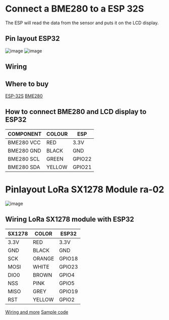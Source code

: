 # Connect a BME280 to a ESP 32S

The ESP will read the data from the sensor and puts it on the LCD display.

## Pin layout ESP32

![image](https://github.com/resimons/esp32s-nodecmu-lora-bme280/blob/main/images/esp32-esp-32s-nodemcu-pinout.jpg)
![image](https://github.com/resimons/esp32s-nodecmu-lora-bme280/blob/main/images/bme280.jpeg)

## Wiring

## Where to buy

[ESP-32S](https://elektronicavoorjou.nl/product/esp32-development-board-wifi-bluetooth)
[BME280](https://www.tinytronics.nl/nl/sensoren/lucht/druk/bme280-digitale-barometer-druk-en-vochtigheid-sensor-module)

## How to connect BME280 and LCD display to ESP32
COMPONENT | COLOUR | ESP
------------ | ---------- | -------------
BME280 VCC | RED | 3.3V
BME280 GND | BLACK | GND
BME280 SCL | GREEN | GPIO22
BME280 SDA | YELLOW | GPIO21

# Pinlayout LoRa SX1278 Module ra-02

![image](https://images.tcdn.com.br/img/img_prod/557243/sx1278_lora_433mhz_ra_02_breakout_board_10km_959_1_20191128221303.png)

## Wiring LoRa SX1278 module with ESP32
SX1278 | COLOR | ESP32
-------- |-| ----------
3.3V | RED | 3.3V
GND | BLACK | GND
SCK | ORANGE | GPIO18
MOSI | WHITE | GPIO23
DIO0 | BROWN | GPIO4
NSS | PINK | GPIO5
MISO | GREY | GPIO19
RST | YELLOW | GPIO2

[Wiring and more](https://www.circuitstate.com/tutorials/interfacing-ra-01-ra-02-sx1278-lora-modules-with-esp32-using-arduino/)
[Sample code](https://how2electronics.com/esp32-lora-sx1278-76-transmitter-receiver/)
